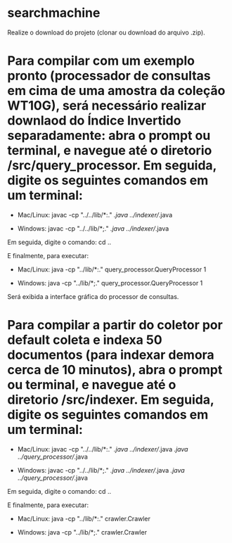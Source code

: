 # searchmachine
Realize o download do projeto (clonar ou download do arquivo .zip).

# Para compilar com um exemplo pronto (processador de consultas em cima de uma amostra da coleção WT10G), será necessário realizar downlaod do Índice Invertido separadamente: abra o prompt ou terminal, e navegue até o diretorio /src/query_processor. Em seguida, digite os seguintes comandos em um terminal:

- Mac/Linux:
javac -cp "../../lib/*:." *.java ../indexer/*.java

- Windows:
javac -cp "../../lib/*;." *.java ../indexer/*.java

Em seguida, digite o comando: cd ..

E finalmente, para executar:

- Mac/Linux:
java -cp "../lib/*:." query_processor.QueryProcessor 1

- Windows:
java -cp "../lib/*;." query_processor.QueryProcessor 1

Será exibida a interface gráfica do processor de consultas.

# Para compilar a partir do coletor **por default coleta e indexa 50 documentos (para indexar demora cerca de 10 minutos)**, abra o prompt ou terminal, e navegue até o diretorio /src/indexer. Em seguida, digite os seguintes comandos em um terminal:

- Mac/Linux:
javac -cp "../../lib/*:." *.java ../indexer/*.java *.java ../query_processor/*.java

- Windows:
javac -cp "../../lib/*;." *.java ../indexer/*.java *.java ../query_processor/*.java

Em seguida, digite o comando: cd ..

E finalmente, para executar:

- Mac/Linux:
java -cp "../lib/*:." crawler.Crawler

- Windows:
java -cp "../lib/*;." crawler.Crawler
